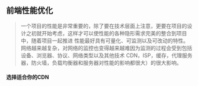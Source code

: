 ## 前端性能优化

> 一个项目的性能是非常重要的，除了要在技术层面上注意，更要在项目的设计之初就开始考虑，这样才可以使性能的各种隐形需求完美的整合到项目中，随着项目一起推进
  性能最好具有可量化、可监测以及可改动的特性。网络越来越复杂，对网络的监控也变得越来越难因为监测的过程会受到包括设备、浏览器、协议、网络类型以及其他技术
  CDN，ISP，缓存，代理服务器，防火墙，负载均衡器和服务器对性能的影响都很大）的很大影响。
  
#### 选择适合你的CDN
  
